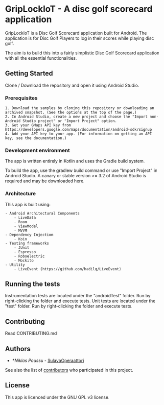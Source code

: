# GripLockIoT - A disc golf scorecard application

GripLockIoT is a Disc Golf Scorecard application built for Android. 
The application is for Disc Golf Players to log in their scores while playing disc golf.

The aim is to build this into a fairly simplistic Disc Golf Scorecard application with all the essential functionalities.

## Getting Started

Clone / Download the repository and open it using Android Studio. 

### Prerequisites

    1. Download the samples by cloning this repository or downloading an archived snapshot. (See the options at the top of the page.)
    2. In Android Studio, create a new project and choose the "Import non-Android Studio project" or "Import Project" option.
    3. Get your GMaps API key from https://developers.google.com/maps/documentation/android-sdk/signup
    4. Add your API key to your app. (For information on getting an API key, see the documentation.)
    
### Development environment 

The app is written entirely in Kotlin and uses the Gradle build system.

To build the app, use the gradlew build command or use "Import Project" in Android Studio. A canary or stable version >= 3.2 of Android Studio is required and may be downloaded here.

### Architecture

This app is built using:

    - Android Architectural Components
        - LiveData
        - Room
        - ViewModel
        - MVVM 
    - Dependency Injection
        - Koin
    - Testing frameworks
        - JUnit
        - Espresso
        - Roboelectric
        - Mockito
    - Utility
        - LiveEvent (https://github.com/hadilq/LiveEvent)

## Running the tests

Instrumentation tests are located under the "androidTest" folder. Run by right-clicking the folder and execute tests.
Unit tests are located under the "test" folder. Run by right-clicking the folder and execute tests.

## Contributing

Read CONTRIBUTING.md

## Authors

* **Niklas Poussu* - [SulavaOperaattori](https://github.com/npoussu)

See also the list of [contributors](https://github.com/your/project/contributors) who participated in this project.

## License

This app is licenced under the GNU GPL v3 license.

